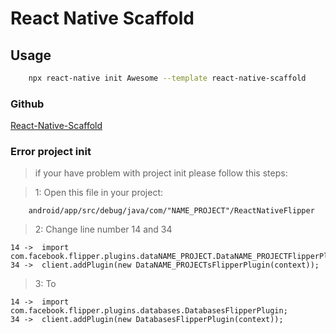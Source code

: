 # React Native Scaffold

## Usage

```bash
    npx react-native init Awesome --template react-native-scaffold
```

### Github

[React-Native-Scaffold](https://github.com/dcdaniiel/react-native-scaffold)

### Error project init 
> if your have problem with project init please follow this steps:

> 1: Open this file in your project:
```
    android/app/src/debug/java/com/"NAME_PROJECT"/ReactNativeFlipper
```
> 2: Change line number 14 and 34
```
14 ->  import com.facebook.flipper.plugins.dataNAME_PROJECT.DataNAME_PROJECTFlipperPlugin
34 ->  client.addPlugin(new DataNAME_PROJECTsFlipperPlugin(context));
```
> 3: To
```
14 ->  import com.facebook.flipper.plugins.databases.DatabasesFlipperPlugin;
34 ->  client.addPlugin(new DatabasesFlipperPlugin(context));
```
